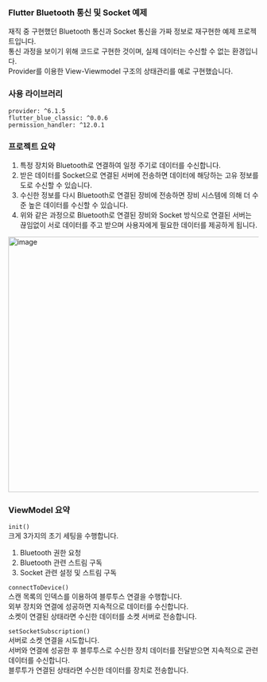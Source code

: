 ### Flutter Bluetooth 통신 및 Socket 예제
재직 중 구현했던 Bluetooth 통신과 Socket 통신을 가짜 정보로 재구현한 예제 프로젝트입니다.   
통신 과정을 보이기 위해 코드로 구현한 것이며, 실제 데이터는 수신할 수 없는 환경입니다.    
Provider를 이용한 View-Viewmodel 구조의 상태관리를 예로 구현했습니다.   

### 사용 라이브러리
```
provider: ^6.1.5
flutter_blue_classic: ^0.0.6
permission_handler: ^12.0.1
```

### 프로젝트 요약
1. 특정 장치와 Bluetooth로 연결하여 일정 주기로 데이터를 수신합니다.
2. 받은 데이터를 Socket으로 연결된 서버에 전송하면 데이터에 해당하는 고유 정보를 도로 수신할 수 있습니다.
3. 수신한 정보를 다시 Bluetooth로 연결된 장비에 전송하면 장비 시스템에 의해 더 수준 높은 데이터를 수신할 수 있습니다.
4. 위와 같은 과정으로 Bluetooth로 연결된 장비와 Socket 방식으로 연결된 서버는 끊임없이 서로 데이터를 주고 받으며 사용자에게 필요한 데이터를 제공하게 됩니다.

<img width="881" height="513" alt="image" src="https://github.com/user-attachments/assets/554a0ffa-8ae1-4b8c-96bf-ad17d371832b" />

### ViewModel 요약
`init()`   
크게 3가지의 초기 세팅을 수행합니다.
1. Bluetooth 권한 요청
2. Bluetooth 관련 스트림 구독
3. Socket 관련 설정 및 스트림 구독

`connectToDevice()`   
스캔 목록의 인덱스를 이용하여 블루투스 연결을 수행합니다.   
외부 장치와 연결에 성공하면 지속적으로 데이터를 수신합니다.   
소켓이 연결된 상태라면 수신한 데이터를 소켓 서버로 전송합니다.   

`setSocketSubscription()`   
서버로 소켓 연결을 시도합니다.   
서버와 연결에 성공한 후 블루투스로 수신한 장치 데이터를 전달받으면 지속적으로 관련 데이터를 수신합니다.   
블루투가 연결된 상태라면 수신한 데이터를 장치로 전송합니다.   
